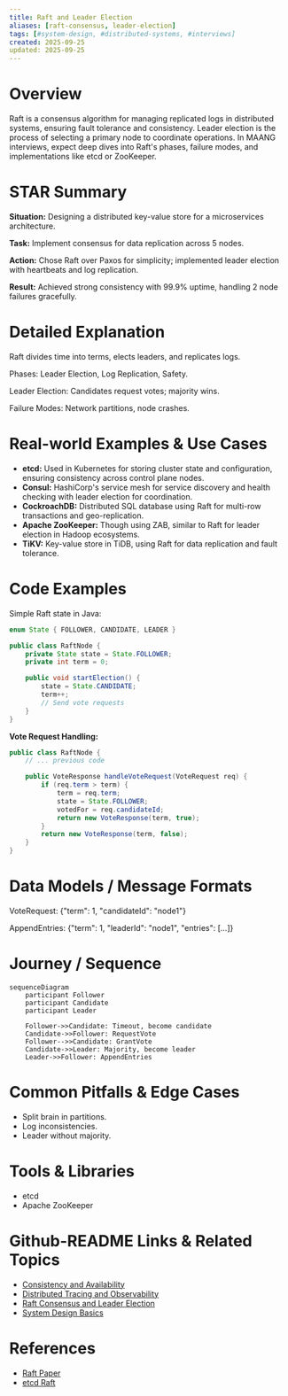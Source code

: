 ```yaml
---
title: Raft and Leader Election
aliases: [raft-consensus, leader-election]
tags: [#system-design, #distributed-systems, #interviews]
created: 2025-09-25
updated: 2025-09-25
---
```


# Overview

Raft is a consensus algorithm for managing replicated logs in distributed systems, ensuring fault tolerance and consistency. Leader election is the process of selecting a primary node to coordinate operations. In MAANG interviews, expect deep dives into Raft's phases, failure modes, and implementations like etcd or ZooKeeper.

# STAR Summary

**Situation:** Designing a distributed key-value store for a microservices architecture.

**Task:** Implement consensus for data replication across 5 nodes.

**Action:** Chose Raft over Paxos for simplicity; implemented leader election with heartbeats and log replication.

**Result:** Achieved strong consistency with 99.9% uptime, handling 2 node failures gracefully.

# Detailed Explanation

Raft divides time into terms, elects leaders, and replicates logs.

Phases: Leader Election, Log Replication, Safety.

Leader Election: Candidates request votes; majority wins.

Failure Modes: Network partitions, node crashes.

# Real-world Examples & Use Cases

- **etcd:** Used in Kubernetes for storing cluster state and configuration, ensuring consistency across control plane nodes.
- **Consul:** HashiCorp's service mesh for service discovery and health checking with leader election for coordination.
- **CockroachDB:** Distributed SQL database using Raft for multi-row transactions and geo-replication.
- **Apache ZooKeeper:** Though using ZAB, similar to Raft for leader election in Hadoop ecosystems.
- **TiKV:** Key-value store in TiDB, using Raft for data replication and fault tolerance.

# Code Examples

Simple Raft state in Java:

```java
enum State { FOLLOWER, CANDIDATE, LEADER }

public class RaftNode {
    private State state = State.FOLLOWER;
    private int term = 0;

    public void startElection() {
        state = State.CANDIDATE;
        term++;
        // Send vote requests
    }
}
```

**Vote Request Handling:**

```java
public class RaftNode {
    // ... previous code

    public VoteResponse handleVoteRequest(VoteRequest req) {
        if (req.term > term) {
            term = req.term;
            state = State.FOLLOWER;
            votedFor = req.candidateId;
            return new VoteResponse(term, true);
        }
        return new VoteResponse(term, false);
    }
}
```

# Data Models / Message Formats

VoteRequest: {"term": 1, "candidateId": "node1"}

AppendEntries: {"term": 1, "leaderId": "node1", "entries": [...]}

# Journey / Sequence

```mermaid
sequenceDiagram
    participant Follower
    participant Candidate
    participant Leader

    Follower->>Candidate: Timeout, become candidate
    Candidate->>Follower: RequestVote
    Follower-->>Candidate: GrantVote
    Candidate->>Leader: Majority, become leader
    Leader->>Follower: AppendEntries
```

# Common Pitfalls & Edge Cases

- Split brain in partitions.
- Log inconsistencies.
- Leader without majority.

# Tools & Libraries

- etcd
- Apache ZooKeeper

# Github-README Links & Related Topics

- [Consistency and Availability](system-design/consistency-and-availability/README.md)
- [Distributed Tracing and Observability](system-design/distributed-tracing-and-observability/README.md)
- [Raft Consensus and Leader Election](system-design/raft-consensus-and-leader-election/README.md)
- [System Design Basics](system-design/system-design-basics/README.md)

# References

- [Raft Paper](https://raft.github.io/raft.pdf)
- [etcd Raft](https://etcd.io/docs/v3.5/learning/raft/)